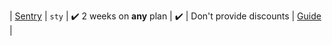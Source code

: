 | [Sentry](https://sentry.io/pricing?ref=unly-nrn) | `sty` | :heavy_check_mark: 2 weeks on **any** plan | :heavy_check_mark: | Don't provide discounts | [Guide](../guides/monitoring/setup-sentry) |
